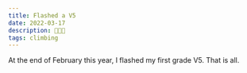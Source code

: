 ```yaml
---
title: Flashed a V5
date: 2022-03-17
description: 🥱🥱🥱
tags: climbing
---
```

At the end of February this year, I flashed my first grade V5. That is all.